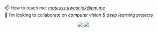 📫 How to reach me: *mateusz.kwasniak@pm.me*  
👯 I’m looking to collaborate on *computer vision & deep learning projects*  

<p align = "center">
  <img src = "https://github-readme-stats.vercel.app/api?username=mtszkw&show_icons=true&count_private=true&line_height=27">
  <img src = "https://github-readme-stats.vercel.app/api/top-langs/?username=mtszkw&hide=cmake,ruby">
</p>

<br>

<!--
**mtszkw/mtszkw** is a ✨ _special_ ✨ repository because its `README.md` (this file) appears on your GitHub profile.

Here are some ideas to get you started:

- 🔭 I’m currently working on ...
- 🌱 I’m currently learning ...
- 👯 I’m looking to collaborate on ...
- 🤔 I’m looking for help with ...
- 💬 Ask me about ...
- 📫 How to reach me: ...
- 😄 Pronouns: ...
- ⚡ Fun fact: ...
-->
